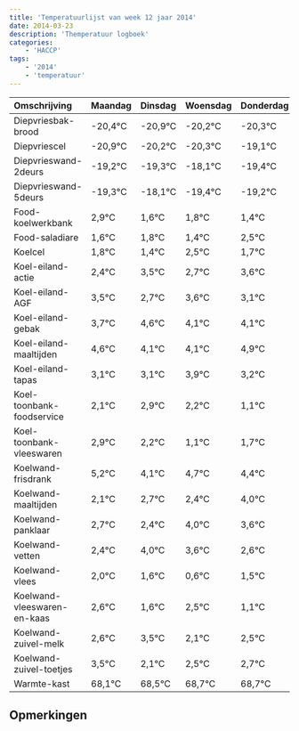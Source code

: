 ```yaml
---
title: 'Temperatuurlijst van week 12 jaar 2014'
date: 2014-03-23
description: 'Themperatuur logboek'
categories:
    - 'HACCP'
tags:
    - '2014'
    - 'temperatuur'
---
```

|Omschrijving|Maandag|Dinsdag|Woensdag|Donderdag|Vrijdag|Zaterdag|Zondag|
|:---|:---|:---|:---|:---|:---|:---|:---|
|Diepvriesbak-brood|-20,4°C|-20,9°C|-20,2°C|-20,3°C|-19,1°C|-20,4°C|-20,2°C|
|Diepvriescel|-20,9°C|-20,2°C|-20,3°C|-19,1°C|-20,4°C|-20,2°C|-20,6°C|
|Diepvrieswand-2deurs|-19,2°C|-19,3°C|-18,1°C|-19,4°C|-19,2°C|-19,6°C|-18,5°C|
|Diepvrieswand-5deurs|-19,3°C|-18,1°C|-19,4°C|-19,2°C|-19,6°C|-18,5°C|-19,3°C|
|Food-koelwerkbank|2,9°C|1,6°C|1,8°C|1,4°C|2,5°C|1,7°C|2,6°C|
|Food-saladiare|1,6°C|1,8°C|1,4°C|2,5°C|1,7°C|2,6°C|2,1°C|
|Koelcel|1,8°C|1,4°C|2,5°C|1,7°C|2,6°C|2,1°C|2,1°C|
|Koel-eiland-actie|2,4°C|3,5°C|2,7°C|3,6°C|3,1°C|3,1°C|3,9°C|
|Koel-eiland-AGF|3,5°C|2,7°C|3,6°C|3,1°C|3,1°C|3,9°C|3,2°C|
|Koel-eiland-gebak|3,7°C|4,6°C|4,1°C|4,1°C|4,9°C|4,2°C|3,1°C|
|Koel-eiland-maaltijden|4,6°C|4,1°C|4,1°C|4,9°C|4,2°C|3,1°C|3,7°C|
|Koel-eiland-tapas|3,1°C|3,1°C|3,9°C|3,2°C|2,1°C|2,7°C|2,4°C|
|Koel-toonbank-foodservice|2,1°C|2,9°C|2,2°C|1,1°C|1,7°C|1,4°C|3,0°C|
|Koel-toonbank-vleeswaren|2,9°C|2,2°C|1,1°C|1,7°C|1,4°C|3,0°C|2,6°C|
|Koelwand-frisdrank|5,2°C|4,1°C|4,7°C|4,4°C|6,0°C|5,6°C|4,6°C|
|Koelwand-maaltijden|2,1°C|2,7°C|2,4°C|4,0°C|3,6°C|2,6°C|3,5°C|
|Koelwand-panklaar|2,7°C|2,4°C|4,0°C|3,6°C|2,6°C|3,5°C|2,1°C|
|Koelwand-vetten|2,4°C|4,0°C|3,6°C|2,6°C|3,5°C|2,1°C|2,5°C|
|Koelwand-vlees|2,0°C|1,6°C|0,6°C|1,5°C|0,1°C|0,5°C|0,7°C|
|Koelwand-vleeswaren-en-kaas|2,6°C|1,6°C|2,5°C|1,1°C|1,5°C|1,7°C|1,7°C|
|Koelwand-zuivel-melk|2,6°C|3,5°C|2,1°C|2,5°C|2,7°C|2,7°C|2,5°C|
|Koelwand-zuivel-toetjes|3,5°C|2,1°C|2,5°C|2,7°C|2,7°C|2,5°C|2,1°C|
|Warmte-kast|68,1°C|68,5°C|68,7°C|68,7°C|68,5°C|68,1°C|69,6°C|

## Opmerkingen


